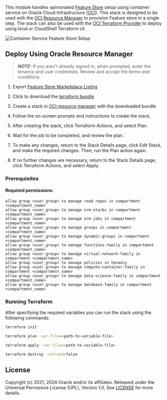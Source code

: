 This module handles opinionated [Feature Store][feature_store_docs] setup using container service on Oracle Cloud Infrastructure ([OCI][oci]). This stack is designed to be used with the [OCI Resource Manager][oci_rm] to provision Feature store in a single step. The stack can also be used with the [OCI Terraform Provider][oci_tf_provider] to deploy using local or CloudShell Terraform cli.

![Container Service Feature Store Setup](./figures/oci_fs_container.png)

## Deploy Using Oracle Resource Manager

> ___NOTE:___ If you aren't already signed in, when prompted, enter the tenancy and user credentials. Review and accept the terms and conditions.

1. Export [Feature Store Marketplace Listing][listing]

1. Click to download the [terraform bundle][stack]

1. Create a stack in [OCI resource manager][oci_rm] with the downloaded bundle

1. Follow the on-screen prompts and instructions to create the stack.

1. After creating the stack, click Terraform Actions, and select Plan.

1. Wait for the job to be completed, and review the plan.

1. To make any changes, return to the Stack Details page, click Edit Stack, and make the required changes. Then, run the Plan action again.

1. If no further changes are necessary, return to the Stack Details page, click Terraform Actions, and select Apply.


### Prerequisites
#### Required permissions:
```
allow group <user_group> to manage read repos in compartment <compartment_name>
allow group <user_group> to manage orm-stacks in compartment <compartment_name>
allow group <user_group> to manage orm-jobs in compartment <compartment_name>
allow group <user_group> to manage groups in compartment <compartment_name>
allow group <user_group> to manage dynamic-groups in compartment <compartment_name>
allow group <user_group> to manage functions-family in compartment <compartment_name>
allow group <user_group> to manage virtual-network-family in compartment <compartment_name>
allow group <user_group> to manage policies in tenancy
allow group <user_group> to manage compute-container-family in compartment <compartment_name>
allow group <user_group> to manage data-science-family in compartment <compartment_name>
allow group <user_group> to manage database-family in compartment <compartment_name>

```


### Running Terraform

After specifying the required variables you can run the stack using the following commands:

```bash
terraform init
```

```bash
terraform plan -var-file=<path-to-variable-file>
```

```bash
terraform apply -var-file=<path-to-variable-file>
```

```bash
terraform destroy -refresh=false
```


## License

Copyright (c) 2021, 2024 Oracle and/or its affiliates.
Released under the Universal Permissive License (UPL), Version 1.0.
See [LICENSE](./LICENSE) for more details.

[oci]: https://cloud.oracle.com/en_US/cloud-infrastructure
[oci_rm]: https://docs.cloud.oracle.com/iaas/Content/ResourceManager/Concepts/resourcemanager.htm
[stack]: https://raw.githubusercontent.com/najiyacl/oci-data-science-ai-samples/main/feature_store/container_terraform/releases/container-terraform-1.1.1.zip
[feature_store_docs]: https://feature-store-accelerated-data-science.readthedocs.io
[oci_tf_provider]: https://www.terraform.io/docs/providers/oci/index.html
[listing]: https://cloud.oracle.com/marketplace/application/ocid1.mktpublisting.oc1.iad.amaaaaaabiudgxya26lzh2dsyvg7cfzgllvdl6xo5phz4mnsoktxeutecrvq
